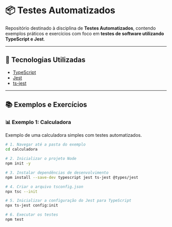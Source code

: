 # 📦 Testes Automatizados

Repositório destinado à disciplina de **Testes Automatizados**, contendo exemplos práticos e exercícios com foco em **testes de software utilizando TypeScript e Jest**.

---

## 🚀 Tecnologias Utilizadas

- [TypeScript](https://www.typescriptlang.org/)
- [Jest](https://jestjs.io/)
- [ts-jest](https://kulshekhar.github.io/ts-jest/)

---

## 📚 Exemplos e Exercícios

### 📊 Exemplo 1: Calculadora

Exemplo de uma calculadora simples com testes automatizados.

```bash
# 1. Navegar até a pasta do exemplo
cd calculadora

# 2. Inicializar o projeto Node
npm init -y

# 3. Instalar dependências de desenvolvimento
npm install --save-dev typescript jest ts-jest @types/jest

# 4. Criar o arquivo tsconfig.json
npx tsc --init

# 5. Inicializar a configuração do Jest para TypeScript
npx ts-jest config:init

# 6. Executar os testes
npm test
```
